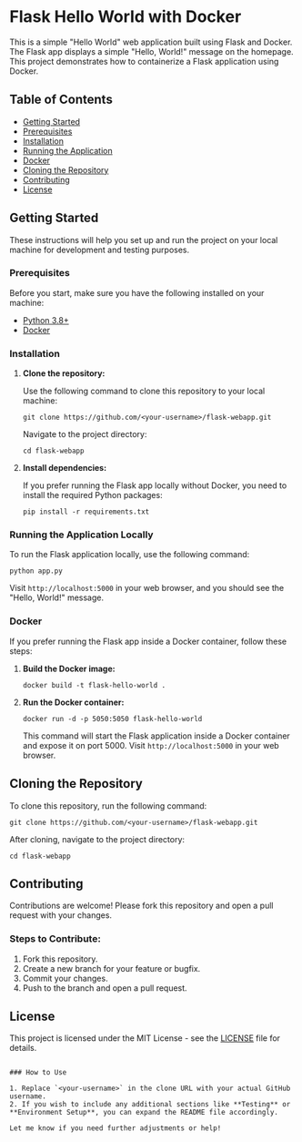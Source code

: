 
# Flask Hello World with Docker

This is a simple "Hello World" web application built using Flask and Docker. The Flask app displays a simple "Hello, World!" message on the homepage. This project demonstrates how to containerize a Flask application using Docker.

## Table of Contents

- [Getting Started](#getting-started)
- [Prerequisites](#prerequisites)
- [Installation](#installation)
- [Running the Application](#running-the-application)
- [Docker](#docker)
- [Cloning the Repository](#cloning-the-repository)
- [Contributing](#contributing)
- [License](#license)

## Getting Started

These instructions will help you set up and run the project on your local machine for development and testing purposes.

### Prerequisites

Before you start, make sure you have the following installed on your machine:

- [Python 3.8+](https://www.python.org/downloads/)
- [Docker](https://www.docker.com/get-started)

### Installation

1. **Clone the repository:**

   Use the following command to clone this repository to your local machine:

   ```
   git clone https://github.com/<your-username>/flask-webapp.git
   ```

   Navigate to the project directory:

   ```
   cd flask-webapp
   ```

2. **Install dependencies:**

   If you prefer running the Flask app locally without Docker, you need to install the required Python packages:

   ```
   pip install -r requirements.txt
   ```

### Running the Application Locally

To run the Flask application locally, use the following command:

```
python app.py
```

Visit `http://localhost:5000` in your web browser, and you should see the "Hello, World!" message.

### Docker

If you prefer running the Flask app inside a Docker container, follow these steps:

1. **Build the Docker image:**

   ```
   docker build -t flask-hello-world .
   ```

2. **Run the Docker container:**

   ```
   docker run -d -p 5050:5050 flask-hello-world
   ```

   This command will start the Flask application inside a Docker container and expose it on port 5000. Visit `http://localhost:5000` in your web browser.

## Cloning the Repository

To clone this repository, run the following command:

```
git clone https://github.com/<your-username>/flask-webapp.git
```

After cloning, navigate to the project directory:

```
cd flask-webapp
```

## Contributing

Contributions are welcome! Please fork this repository and open a pull request with your changes.

### Steps to Contribute:

1. Fork this repository.
2. Create a new branch for your feature or bugfix.
3. Commit your changes.
4. Push to the branch and open a pull request.

## License

This project is licensed under the MIT License - see the [LICENSE](LICENSE) file for details.
```

### How to Use

1. Replace `<your-username>` in the clone URL with your actual GitHub username.
2. If you wish to include any additional sections like **Testing** or **Environment Setup**, you can expand the README file accordingly.

Let me know if you need further adjustments or help!
